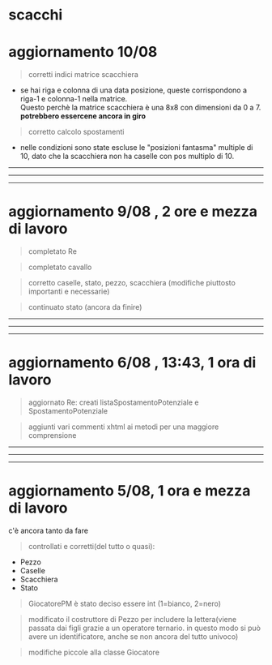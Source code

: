 # scacchi

<h1>aggiornamento 10/08 </h1>

>corretti indici matrice scacchiera 
<ul>
<li>se hai riga e colonna di una data posizione, queste corrispondono a riga-1 e colonna-1 nella matrice.<br>Questo perchè la matrice scacchiera è una 8x8 con dimensioni da 0 a 7.
<br><b>potrebbero essercene ancora in giro</b></li>
</ul>

>corretto calcolo spostamenti
<ul>
<li> nelle condizioni sono state escluse le "posizioni fantasma" multiple di 10, dato che la scacchiera non ha caselle con pos multiplo di 10.
</ul>
<hr>
<hr>
<hr>


<h1>aggiornamento 9/08 , 2 ore e mezza di lavoro</h1>

>completato Re

>completato cavallo

>corretto caselle, stato, pezzo, scacchiera (modifiche piuttosto importanti e necessarie)

>continuato stato (ancora da finire)

<hr>
<hr>
<hr>


<h1>aggiornamento 6/08 , 13:43, 1 ora di lavoro</h1>

>aggiornato Re: creati listaSpostamentoPotenziale e SpostamentoPotenziale

>aggiunti vari commenti xhtml ai metodi per una maggiore comprensione

<hr>
<hr>
<hr>


<h1>aggiornamento 5/08, 1 ora e mezza di lavoro</h1>
c'è ancora tanto da fare

>controllati e corretti(del tutto o quasi):
<ul><li>Pezzo</li>
<li>Caselle</li>
<li>Scacchiera</li>
<li>Stato</li>
</ul>

>GiocatorePM è stato deciso essere int (1=bianco, 2=nero)

>modificato il costruttore di Pezzo per includere la lettera(viene passata dai figli grazie a un operatore ternario. in questo modo si può avere un identificatore, anche se non ancora del tutto univoco)

>modifiche piccole alla classe Giocatore
